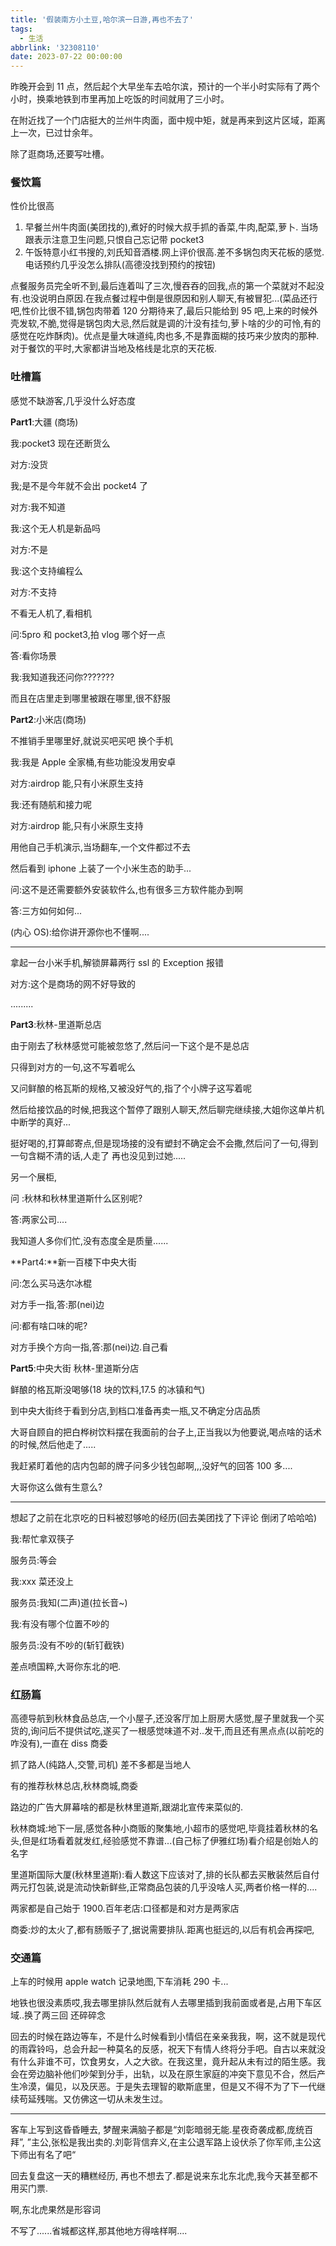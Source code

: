 ```yaml
---
title: '假装南方小土豆,哈尔滨一日游,再也不去了'
tags:
  - 生活
abbrlink: '32308110'
date: 2023-07-22 00:00:00
---
```


昨晚开会到 11 点，然后起个大早坐车去哈尔滨，预计的一个半小时实际有了两个小时，换乘地铁到市里再加上吃饭的时间就用了三小时。

在附近找了一个门店挺大的兰州牛肉面，面中规中矩，就是再来到这片区域，距离上一次，已过廿余年。

除了逛商场,还要写吐槽。

<!-- more -->

### 餐饮篇

性价比很高

1. 早餐兰州牛肉面(美团找的),煮好的时候大叔手抓的香菜,牛肉,配菜,萝卜. 当场跟表示注意卫生问题,只恨自己忘记带 pocket3
2. 午饭特意小红书搜的,刘氏知音酒楼.网上评价很高.差不多锅包肉天花板的感觉.电话预约几乎没怎么排队(高德没找到预约的按钮)

点餐服务员完全听不到,最后连着叫了三次,慢吞吞的回我,点的第一个菜就对不起没有.也没说明白原因.在我点餐过程中倒是很原因和别人聊天,有被冒犯...(菜品还行吧,性价比很不错,锅包肉带着 120 分期待来了,最后只能给到 95 吧,上来的时候外壳发软,不脆,觉得是锅包肉大忌,然后就是调的汁没有挂匀,萝卜啥的少的可怜,有的感觉在吃炸酥肉)。优点是量大味道纯,肉也多,不是靠面糊的技巧来少放肉的那种.对于餐饮的平时,大家都讲当地及格线是北京的天花板.

### 吐槽篇

感觉不缺游客,几乎没什么好态度

**Part1**:大疆 (商场)

我:pocket3 现在还断货么

对方:没货

我;是不是今年就不会出 pocket4 了

对方:我不知道

我:这个无人机是新品吗

对方:不是

我:这个支持编程么

对方:不支持

不看无人机了,看相机

问:5pro 和 pocket3,拍 vlog 哪个好一点

答:看你场景

我:我知道我还问你???????

而且在店里走到哪里被跟在哪里,很不舒服

**Part2**:小米店(商场)

不推销手里哪里好,就说买吧买吧 换个手机

我:我是 Apple 全家桶,有些功能没发用安卓

对方:airdrop 能,只有小米原生支持

我:还有随航和接力呢

对方:airdrop 能,只有小米原生支持

用他自己手机演示,当场翻车,一个文件都过不去

然后看到 iphone 上装了一个小米生态的助手...

问:这不是还需要额外安装软件么,也有很多三方软件能办到啊

答:三方如何如何...

(内心 OS):给你讲开源你也不懂啊....

---

拿起一台小米手机,解锁屏幕两行 ssl 的 Exception 报错

对方:这个是商场的网不好导致的

.........

**Part3**:秋林-里道斯总店

由于刚去了秋林感觉可能被忽悠了,然后问一下这个是不是总店

只得到对方的一句,这不写着呢么

又问鲜酿的格瓦斯的规格,又被没好气的,指了个小牌子这写着呢

然后给接饮品的时候,把我这个暂停了跟别人聊天,然后聊完继续接,大姐你这单片机中断学的真好...

挺好喝的,打算邮寄点,但是现场接的没有塑封不确定会不会撒,然后问了一句,得到一句含糊不清的话,人走了 再也没见到过她.....

另一个展柜,

问 :秋林和秋林里道斯什么区别呢?

答:两家公司....

我知道人多你们忙,没有态度全是质量......

**Part4:**新一百楼下中央大街

问:怎么买马迭尔冰棍

对方手一指,答:那(nei)边

问:都有啥口味的呢?

对方手换个方向一指,答:那(nei)边.自己看

**Part5**:中央大街 秋林-里道斯分店

鲜酿的格瓦斯没喝够(18 块的饮料,17.5 的冰镇和气)

到中央大街终于看到分店,到档口准备再卖一瓶,又不确定分店品质

大哥自顾自的把白桦树饮料摆在我面前的台子上,正当我以为他要说,喝点啥的话术的时候,然后他走了.....

我赶紧盯着他的店内包邮的牌子问多少钱包邮啊,,,没好气的回答 100 多....

大哥你这么做有生意么?

---

想起了之前在北京吃的日料被怼够呛的经历(回去美团找了下评论 倒闭了哈哈哈)

我:帮忙拿双筷子

服务员:等会

我:xxx 菜还没上

服务员:我知(二声)道(拉长音~)

我:有没有哪个位置不吵的

服务员:没有不吵的(斩钉截铁)

差点喷国粹,大哥你东北的吧.

### 红肠篇

高德导航到秋林食品总店,一个小屋子,还没客厅加上厨房大感觉,屋子里就我一个买货的,询问后不提供试吃,遂买了一根感觉味道不对..发干,而且还有黑点点(以前吃的咋没有),一直在 diss 商委

抓了路人(纯路人,交警,司机) 差不多都是当地人

有的推荐秋林总店,秋林商城,商委

路边的广告大屏幕啥的都是秋林里道斯,跟湖北宣传来菜似的.

秋林商城:地下一层,感觉各种小商贩的聚集地,小超市的感觉吧,毕竟挂着秋林的名头,但是红场看着就发红,经验感觉不靠谱...(自己标了伊雅红场)看介绍是创始人的名字

里道斯国际大厦(秋林里道斯):看人数这下应该对了,排的长队都去买散装然后自付两元打包装,说是流动快新鲜些,正常商品包装的几乎没啥人买,两者价格一样的....

两家都是自己始于 1900.百年老店:口径都是和对方是两家店

商委:炒的太火了,都有肠贩子了,据说需要排队.距离也挺远的,以后有机会再探吧,

### 交通篇

上车的时候用 apple watch 记录地图,下车消耗 290 卡...

地铁也很没素质哎,我去哪里排队然后就有人去哪里插到我前面或者是,占用下车区域..换了两三回 还碎碎念

回去的时候在路边等车，不是什么时候看到小情侣在亲亲我我，啊，这不就是现代的雨霖铃吗，总会升起一种莫名的反感，祝天下有情人终将分手吧。自古以来就没有什么非谁不可，饮食男女，人之大欲。在我这里，竟升起从未有过的陌生感。我会在旁边脑补他们吵架到分手，出轨，以及在原生家庭的冲突下意见不合，然后产生冷漠，偏见，以及厌恶。于是失去理智的歇斯底里，但是又不得不为了下一代继续苟延残喘。又仿佛这一切从未发生过。

---

客车上写到这昏昏睡去, 梦醒来满脑子都是“刘彰暗弱无能.星夜奇袭成都,庞统百拜”, ”主公,张松是我出卖的.刘彰背信弃义,在主公退军路上设伏杀了你军师,主公这下师出有名了吧“

回去复盘这一天的糟糕经历, 再也不想去了.都是说来东北东北虎,我今天甚至都不用买门票.

啊,东北虎果然是形容词

不写了......省城都这样,那其他地方得啥样啊....
